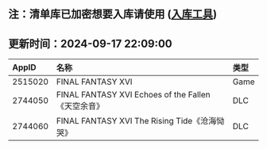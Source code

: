 ## 注：清单库已加密想要入库请使用 ([入库工具](https://github.com/BlankTMing/ManifestAutoUpdate/releases))

## 更新时间：2024-09-17 22:09:00
| AppID | 名称 | 类型  |
| :-------------------- | :----------------------------- | :----------- |
| 2515020 | FINAL FANTASY XVI| Game |
| 2744050 | FINAL FANTASY XVI Echoes of the Fallen《天空余音》| DLC |
| 2744060 | FINAL FANTASY XVI The Rising Tide《沧海恸哭》| DLC |
